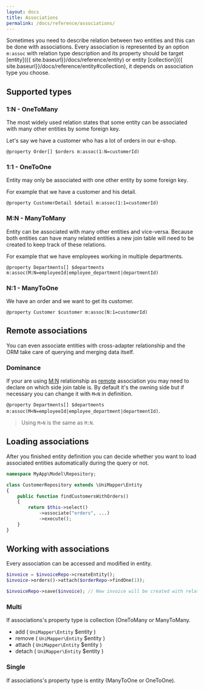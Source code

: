 ```yaml
---
layout: docs
title: Associations
permalink: /docs/reference/associations/
---
```


Sometimes you need to describe relation between two entities and this can be done with associations. Every association is represented by an option `m:assoc` with relation type description and its property should be target [entity]({{ site.baseurl}}/docs/reference/entity) or entity [collection]({{ site.baseurl}}/docs/reference/entity#collection), it depends on association type you choose.

## Supported types

### 1:N - OneToMany
The most widely used relation states that some entity can be associated with many other entities by some foreign key.

Let's say we have a customer who has a lot of orders in our e-shop.

`@property Order[] $orders m:assoc(1:N=customerId)`

### 1:1 - OneToOne
Entity may only be associated with one other entity by some foreign key.

For example that we have a customer and his detail.

`@property CustomerDetail $detail m:assoc(1:1=customerId)`

### M:N - ManyToMany
Entity can be associated with many other entities and vice-versa. Because both entities can have many related entities a new join table will need to be created to keep track of these relations.

For example that we have employees working in multiple departments.

`@property Departments[] $departments m:assoc(M:N=employeeId|employee_department|departmentId)`

### N:1 - ManyToOne
We have an order and we want to get its customer.

`@property Customer $customer m:assoc(N:1=customerId)`

## Remote associations

You can even associate entities with cross-adapter relationship and the ORM take care of querying and merging data itself.

### Dominance

If your are using [M:N](#mn---manytomany) relationship as [remote](#remote-associations) association you may need to declare on which side join table is.
By default it's the owning side but if necessary you can change it with `M<N` in definition.

`@property Departments[] $departments m:assoc(M<N=employeeId|employee_department|departmentId)`.

> Using `M>N` is the same as `M:N`.

## Loading associations
After you finished entity definition you can decide whether you want to load associated entities automatically during the query or not.

~~~ php
namespace MyApp\Model\Repository;

class CustomerRepository extends \UniMapper\Entity
{
    public function findCustomersWithOrders()
    {
        return $this->select()
            ->associate("orders", ...)
            ->execute();
    }
}
~~~

## Working with associations

Every association can be accessed and modified in entity.

~~~ php
$invoice = $invoiceRepo->createEntity();
$invoice->orders()->attach($orderRepo->findOne(1));

$invoiceRepo->save($invoice); // New invoice will be created with relation to order with id 1
~~~

### Multi
If associations's property type is collection (OneToMany or ManyToMany.

- add ( `UniMapper\Entity` $entity )
- remove ( `UniMapper\Entity` $entity )
- attach ( `UniMapper\Entity` $entity )
- detach ( `UniMapper\Entity` $entity )

### Single
If associations's property type is entity (ManyToOne or OneToOne).